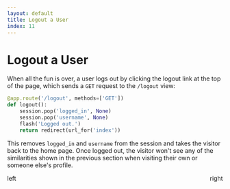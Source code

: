 ```yaml
---
layout: default
title: Logout a User
index: 11
---
```


# Logout a User

When all the fun is over, a user logs out by clicking the logout link at the top of the page, which sends a `GET` request to the `/logout` view:

```python
@app.route('/logout', methods=['GET'])
def logout():
	session.pop('logged_in', None)
    session.pop('username', None)
    flash('Logged out.')
    return redirect(url_for('index'))
```

This removes `logged_in` and `username` from the session and takes the visitor back to the home page. Once logged out, the visitor won't see any of the similarities shown in the previous section when visiting their own or someone else's profile.

<p>
<span class="p" style="float:left">left </span>
<span class="p" style="float:right">right </span>
</p>